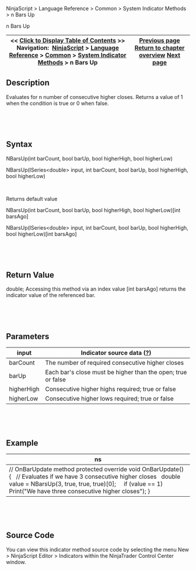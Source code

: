 ﻿


NinjaScript \> Language Reference \> Common \> System Indicator Methods \> n Bars Up






















n Bars Up







| \<\< [Click to Display Table of Contents](n_bars_up.md) \>\> **Navigation:**     [NinjaScript](ninjascript.md) \> [Language Reference](language_reference_wip.md) \> [Common](common.md) \> [System Indicator Methods](indicators.md) \> n Bars Up | [Previous page](n_bars_down.md) [Return to chapter overview](indicators.md) [Next page](on_balance_volume_obv.md) |
| --- | --- |











## Description


Evaluates for n number of consecutive higher closes. Returns a value of 1 when the condition is true or 0 when false. 


 


 


## Syntax


NBarsUp(int barCount, bool barUp, bool higherHigh, bool higherLow)  

NBarsUp(ISeries\<double\> input, int barCount, bool barUp, bool higherHigh, bool higherLow)


 


Returns default value  

NBarsUp(int barCount, bool barUp, bool higherHigh, bool higherLow)\[int barsAgo]  

NBarsUp(ISeries\<double\> input, int barCount, bool barUp, bool higherHigh, bool higherLow)\[int barsAgo]


 


 


## Return Value


double; Accessing this method via an index value \[int barsAgo] returns the indicator value of the referenced bar.


 


 


## Parameters




| input | Indicator source data ([?](valid_input_data_for_indicator.md)) |
| --- | --- |
| barCount | The number of required consecutive higher closes |
| barUp | Each bar's close must be higher than the open; true or false |
| higherHigh | Consecutive higher highs required; true or false |
| higherLow | Consecutive higher lows required; true or false |



 


 


## Example




| ns |
| --- |
| // OnBarUpdate method protected override void OnBarUpdate() {    // Evaluates if we have 3 consecutive higher closes    double value \= NBarsUp(3, true, true, true)\[0];      if (value \=\= 1)        Print("We have three consecutive higher closes"); } |



 


 


## Source Code


You can view this indicator method source code by selecting the menu New \> NinjaScript Editor \> Indicators within the NinjaTrader Control Center window.









